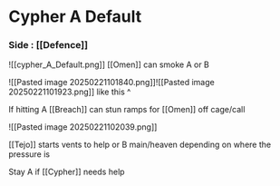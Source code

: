# Cypher A Default


### Side : [[Defence]]


![[cypher_A_Default.png]]
[[Omen]] can smoke A or B

![[Pasted image 20250221101840.png]]![[Pasted image 20250221101923.png]]
like this ^


If hitting A [[Breach]] can stun ramps for [[Omen]] off cage/call

![[Pasted image 20250221102039.png]]


[[Tejo]] starts vents to help or B main/heaven depending on where the pressure is

Stay A if [[Cypher]] needs help